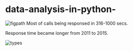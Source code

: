 # data-analysis-in-python-

![figpath](https://cloud.githubusercontent.com/assets/8493530/14773151/96ada550-0a74-11e6-93d0-ac879fcda739.png)
Most of calls being responsed in 316-1000 secs.

Response time became longer from 2011 to 2015.


![types](https://cloud.githubusercontent.com/assets/8493530/14772787/14418b12-0a70-11e6-986f-7b0972871810.png)
